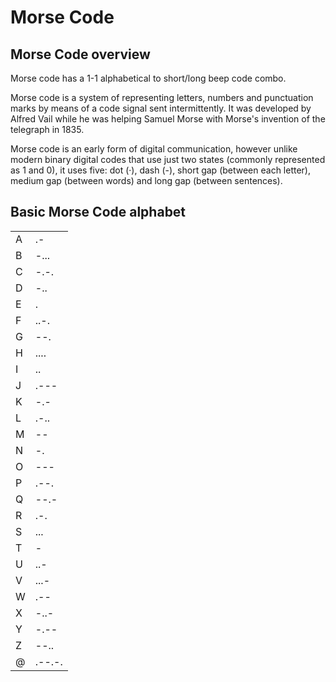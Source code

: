 # Morse Code

## Morse Code overview

Morse code has a 1-1 alphabetical to short/long beep code combo.

Morse code is a system of representing letters, numbers and punctuation marks by means of a code signal sent intermittently. It was developed by Alfred Vail while he was helping Samuel Morse with Morse's invention of the telegraph in 1835.

Morse code is an early form of digital communication, however unlike modern binary digital codes that use just two states (commonly represented as 1 and 0), it uses five: dot (·), dash (-), short gap (between each letter), medium gap (between words) and long gap (between sentences).

## Basic Morse Code alphabet

<table id="MorseCodeTable">
<tbody><tr>
<td>A</td>
<td>.-</td>

</tr>
<tr>
<td>B</td>
<td>-...</td>
</tr>
<tr>
<td>C</td>

<td>-.-.</td>
</tr>
<tr>
<td>D</td>
<td>-..</td>
</tr>
<tr>

<td>E</td>
<td>.</td>
</tr>
<tr>
<td>F</td>
<td>..-.</td>
</tr>

<tr>
<td>G</td>
<td>--.</td>
</tr>
<tr>
<td>H</td>
<td>....</td>

</tr>
<tr>
<td>I</td>
<td>..</td>
</tr>
<tr>
<td>J</td>

<td>.---</td>
</tr>
<tr>
<td>K</td>
<td>-.-</td>
</tr>
<tr>

<td>L</td>
<td>.-..</td>
</tr>
<tr>
<td>M</td>
<td>--</td>
</tr>

<tr>
<td>N</td>
<td>-.</td>
</tr>
<tr>
<td>O</td>
<td>---</td>

</tr>
<tr>
<td>P</td>
<td>.--.</td>
</tr>
<tr>
<td>Q</td>

<td>--.-</td>
</tr>
<tr>
<td>R</td>
<td>.-.</td>
</tr>
<tr>

<td>S</td>
<td>...</td>
</tr>
<tr>
<td>T</td>
<td>-</td>
</tr>

<tr>
<td>U</td>
<td>..-</td>
</tr>
<tr>
<td>V</td>
<td>...-</td>

</tr>
<tr>
<td>W</td>
<td>.--</td>
</tr>
<tr>
<td>X</td>
<td>-..-</td>
</tr>
<tr>
<td>Y</td>
<td>-.--</td>
</tr>
<tr>

<td>Z</td>
<td>--..</td>
</tr>
<tr>
<td>@</td>
<td>.--.-.</td>
</tr>

</tbody></table>
